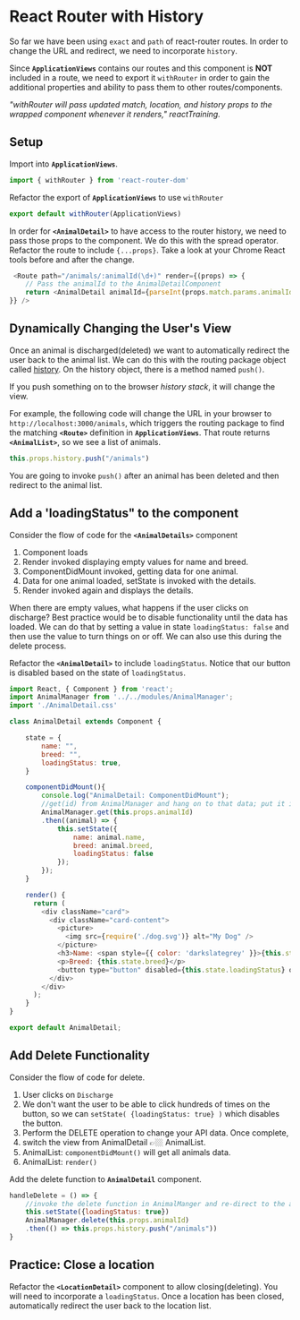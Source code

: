 # React Router with History
So far we have been using `exact` and `path` of react-router routes. In order to change the URL and redirect, we need to incorporate `history`.

Since **`ApplicationViews`** contains our routes and this component is **NOT** included in a route, we need to export it `withRouter` in order to gain the additional properties and ability to pass them to other routes/components.

*"withRouter will pass updated match, location, and history props to the wrapped component whenever it renders," reactTraining.*

## Setup

Import into **`ApplicationViews`**.

```js
import { withRouter } from 'react-router-dom'
```

Refactor the export of **`ApplicationViews`** to use `withRouter`

```js
export default withRouter(ApplicationViews)
```

In order for **`<AnimalDetail>`** to have access to the router history, we need to pass those props to the component. We do this with the spread operator. Refactor the route to include `{...props}`. Take a look at your Chrome React tools before and after the change.

```js
 <Route path="/animals/:animalId(\d+)" render={(props) => {
    // Pass the animalId to the AnimalDetailComponent
    return <AnimalDetail animalId={parseInt(props.match.params.animalId)} {...props}/>
}} />
```


## Dynamically Changing the User's View

Once an animal is discharged(deleted) we want to automatically redirect the user back to the animal list. We can do this with the routing package object called [history](https://github.com/ReactTraining/react-router/blob/master/packages/react-router/docs/api/history.md). On the history object, there is a method named `push()`.

If you push something on to the browser _history stack_, it will change the view.

For example, the following code will change the URL in your browser to `http://localhost:3000/animals`, which triggers the routing package to find the matching **`<Route>`** definition in **`ApplicationViews`**. That route returns **`<AnimalList>`**, so we see a list of animals.

```js
this.props.history.push("/animals")
```

You are going to invoke `push()` after an animal has been deleted and then redirect to the animal list.


## Add a 'loadingStatus" to the component
Consider the flow of code for the **`<AnimalDetails>`** component

1. Component loads
2. Render invoked displaying empty values for name and breed.
3. ComponentDidMount invoked, getting data for one animal.
4. Data for one animal loaded, setState is invoked with the details.
5. Render invoked again and displays the details.

When there are empty values, what happens if the user clicks on discharge? Best practice would be to disable functionality until the data has loaded. We can do that by setting a value in state `loadingStatus: false` and then use the value to turn things on or off. We can also use this during the delete process.

Refactor the **`<AnimalDetail>`** to include `loadingStatus`. Notice that our button is disabled based on the state of `loadingStatus`.

```js
import React, { Component } from 'react';
import AnimalManager from '../../modules/AnimalManager';
import './AnimalDetail.css'

class AnimalDetail extends Component {

    state = {
        name: "",
        breed: "",
        loadingStatus: true,
    }

    componentDidMount(){
        console.log("AnimalDetail: ComponentDidMount");
        //get(id) from AnimalManager and hang on to that data; put it into state
        AnimalManager.get(this.props.animalId)
        .then((animal) => {
            this.setState({
                name: animal.name,
                breed: animal.breed,
                loadingStatus: false
            });
        });
    }

    render() {
      return (
        <div className="card">
          <div className="card-content">
            <picture>
              <img src={require('./dog.svg')} alt="My Dog" />
            </picture>
            <h3>Name: <span style={{ color: 'darkslategrey' }}>{this.state.name}</span></h3>
            <p>Breed: {this.state.breed}</p>
            <button type="button" disabled={this.state.loadingStatus} onClick={this.handleDelete}>Discharge</button>
          </div>
        </div>
      );
    }
}

export default AnimalDetail;

```

## Add Delete Functionality
Consider the flow of code for delete.
1. User clicks on `Discharge`
2. We don't want the user to be able to click hundreds of times on the button, so we can `setState( {loadingStatus: true} )` which disables the button.
3. Perform the DELETE operation to change your API data. Once complete,
4. switch the view from AnimalDetail 👉🏼 AnimalList.
5. AnimalList: `componentDidMount()` will get all animals data.
6. AnimalList: `render()`

Add the delete function to **`AnimalDetail`** component.

```js
handleDelete = () => {
    //invoke the delete function in AnimalManger and re-direct to the animal list.
    this.setState({loadingStatus: true})
    AnimalManager.delete(this.props.animalId)
    .then(() => this.props.history.push("/animals"))
}

```

## Practice: Close a location
Refactor the **`<LocationDetail>`** component to allow closing(deleting). You will need to incorporate a `loadingStatus`. Once a location has been closed, automatically redirect the user back to the location list.